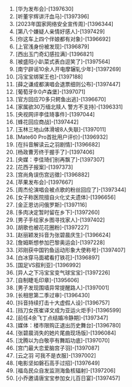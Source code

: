 
1. [华为发布会]-[1397630]
1. [听董宇辉讲汗血马]-[1397396]
1. [2023年国家网络安全宣传周]-[1396344]
1. [第八个嫌疑人亲情好感人]-[1397429]
1. [你这车上四个伴娘都有对象]-[1396692]
1. [上官浅身份被发现]-[1396879]
1. [西出玉门奇幻感拉满]-[1396821]
1. [被盛阳小趴菜式表白逗笑了]-[1397564]
1. [南宁辟谣10余人开电摩辗轧少年]-[1397269]
1. [冯宝宝绑架王也]-[1397188]
1. [薛之谦成都演唱会退票细则公布]-[1397447]
1. [葡萄牙9:0卢森堡]-[1397071]
1. [官方回应70多只鳄鱼出逃]-[1396670]
1. [家属欲30万缅北赎人 警方不支持]-[1396331]
1. [央视网评李佳琦事件]-[1397044]
1. [蜂花回应商战]-[1397442]
1. [玉林三地山体滑坡8人失联]-[1397011]
1. [Mate60 Pro首批用户评价]-[1396932]
1. [在抖音解读云之羽剧情]-[1396682]
1. [杨政曹芳终于握手了]-[1397406]
1. [央媒：李佳琦们别再飘了]-[1397307]
1. [花西子报案]-[1397373]
1. [宫尚角误伤宫远徵]-[1396882]
1. [苹果发布会]-[1397667]
1. [周杰伦演唱会被点歌的粉丝回应了]-[1397344]
1. [女子称医院擅自火化丈夫遗体]-[1396656]
1. [金正恩访问俄罗斯]-[1397116]
1. [多肉决定暂时留在乡下]-[1397260]
1. [男子手绘家乡图寻找家人]-[1397402]
1. [胡歌也被花花圈粉]-[1397227]
1. [赵丽颖发抖音为张碧晨庆生]-[1396624]
1. [詹姆斯想参加巴黎奥运会]-[1397228]
1. [邓刚获中国钓鱼运动形象大使称号]-[1397407]
1. [白冰穿马面裙看打铁花]-[1396897]
1. [国足VS叙利亚]-[1396992]
1. [异人之下冯宝宝变气球宝宝]-[1397226]
1. [自制睫毛印章]-[1395606]
1. [男子发现围墙异常提醒路人]-[1397001]
1. [长相思第二季过审]-[1396430]
1. [抖音持续打击十大虚假人设]-[1396757]
1. [挡刀女孩崔译文成为亚运火炬手]-[1396599]
1. [前任4余飞丁点结婚冷静期]-[1397347]
1. [媒体：楼市限购正退出历史舞台]-[1396780]
1. [张碧晨消失的她片尾曲现场版]-[1396084]
1. [沈腾以为白敬亭有舞蹈功底]-[1397070]
1. [宫门最大恋爱脑宫子羽]-[1397087]
1. [云之羽 可我不是衣服]-[1397002]
1. [电影坚如磐石高手过招]-[1397649]
1. [福岛民众自发监测海鱼核辐射]-[1397206]
1. [小乔邀请唐宝宝参加女儿百日宴]-[1397457]